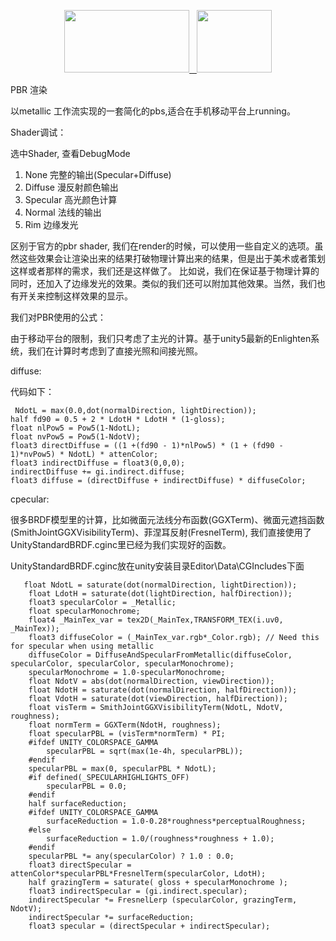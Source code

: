<p align="center">
	<a href="https://unity3d.com/cn/">
	    <img src="https://huailiang.github.io/img/unity.jpeg" width="200" height="100">
	</a>
    <a href="https://huailiang.github.io/">
    	<img src="https://huailiang.github.io/img/avatar-Alex.jpg" width="120" height="100">
   	</a>
</p>


PBR 渲染 

以metallic 工作流实现的一套简化的pbs,适合在手机移动平台上running。


Shader调试：

选中Shader, 查看DebugMode

1. None     完整的输出(Specular+Diffuse)
2. Diffuse  漫反射颜色输出
3. Specular 高光颜色计算
4. Normal	法线的输出
5. Rim      边缘发光


区别于官方的pbr shader, 我们在render的时候，可以使用一些自定义的选项。虽然这些效果会让渲染出来的结果打破物理计算出来的结果，但是出于美术或者策划这样或者那样的需求，我们还是这样做了。
比如说，我们在保证基于物理计算的同时，还加入了边缘发光的效果。类似的我们还可以附加其他效果。当然，我们也有开关来控制这样效果的显示。


我们对PBR使用的公式：

由于移动平台的限制，我们只考虑了主光的计算。基于unity5最新的Enlighten系统，我们在计算时考虑到了直接光照和间接光照。

diffuse:

代码如下：

```hlsl
 NdotL = max(0.0,dot(normalDirection, lightDirection));
half fd90 = 0.5 + 2 * LdotH * LdotH * (1-gloss);
float nlPow5 = Pow5(1-NdotL);
float nvPow5 = Pow5(1-NdotV);
float3 directDiffuse = ((1 +(fd90 - 1)*nlPow5) * (1 + (fd90 - 1)*nvPow5) * NdotL) * attenColor;
float3 indirectDiffuse = float3(0,0,0);
indirectDiffuse += gi.indirect.diffuse;
float3 diffuse = (directDiffuse + indirectDiffuse) * diffuseColor;
```


cpecular:

很多BRDF模型里的计算，比如微面元法线分布函数(GGXTerm)、微面元遮挡函数(SmithJointGGXVisibilityTerm)、菲涅耳反射(FresnelTerm), 我们直接使用了UnityStandardBRDF.cginc里已经为我们实现好的函数。

UnityStandardBRDF.cginc放在unity安装目录Editor\Data\CGIncludes下面

```hlsl
   float NdotL = saturate(dot(normalDirection, lightDirection));
    float LdotH = saturate(dot(lightDirection, halfDirection));
    float3 specularColor = _Metallic;
    float specularMonochrome;
    float4 _MainTex_var = tex2D(_MainTex,TRANSFORM_TEX(i.uv0, _MainTex));
    float3 diffuseColor = (_MainTex_var.rgb*_Color.rgb); // Need this for specular when using metallic
    diffuseColor = DiffuseAndSpecularFromMetallic(diffuseColor, specularColor, specularColor, specularMonochrome);
    specularMonochrome = 1.0-specularMonochrome;
    float NdotV = abs(dot(normalDirection, viewDirection));
    float NdotH = saturate(dot(normalDirection, halfDirection));
    float VdotH = saturate(dot(viewDirection, halfDirection));
    float visTerm = SmithJointGGXVisibilityTerm(NdotL, NdotV, roughness);
    float normTerm = GGXTerm(NdotH, roughness);
    float specularPBL = (visTerm*normTerm) * PI;
    #ifdef UNITY_COLORSPACE_GAMMA
        specularPBL = sqrt(max(1e-4h, specularPBL));
    #endif
    specularPBL = max(0, specularPBL * NdotL);
    #if defined(_SPECULARHIGHLIGHTS_OFF)
        specularPBL = 0.0;
    #endif
    half surfaceReduction;
    #ifdef UNITY_COLORSPACE_GAMMA
        surfaceReduction = 1.0-0.28*roughness*perceptualRoughness;
    #else
        surfaceReduction = 1.0/(roughness*roughness + 1.0);
    #endif
    specularPBL *= any(specularColor) ? 1.0 : 0.0;
    float3 directSpecular = attenColor*specularPBL*FresnelTerm(specularColor, LdotH);
    half grazingTerm = saturate( gloss + specularMonochrome );
    float3 indirectSpecular = (gi.indirect.specular);
    indirectSpecular *= FresnelLerp (specularColor, grazingTerm, NdotV);
    indirectSpecular *= surfaceReduction;
    float3 specular = (directSpecular + indirectSpecular);
```